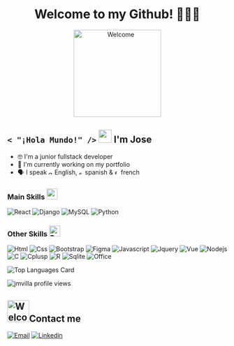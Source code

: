 <h1 align="center">Welcome to my Github! 👨🏻‍💻</h1>
<div align="center">
  <img src="https://pa1.aminoapps.com/6101/04c58d505bef85af347bc711341c6a77455ef100_hq.gif" width="200" alt="Welcome">
</div>

<h2><code>&lt; "¡Hola Mundo!" /&gt;</code> <img src = "https://raw.githubusercontent.com/MartinHeinz/MartinHeinz/master/wave.gif" width = 30px> I'm Jose</h2>
<ul>
  <li>🤓 I'm a junior fullstack developer</li>
  <li>🔭 I'm currently working on my portfolio</li>
  <li>🗣️ I speak <img src = https://upload.wikimedia.org/wikipedia/commons/4/42/Flag_of_the_United_Kingdom.png height= 10px alt="gb-flag"> English, 
    <img src = https://upload.wikimedia.org/wikipedia/commons/6/6f/Spain_flag_300.png height= 10px alt="spain-flag"> spanish 
    & <img src = https://upload.wikimedia.org/wikipedia/commons/6/62/Flag_of_France.png height= 10px alt="france-flag"> french</li>
</ul>

<h3>Main Skills <img src = "https://media2.giphy.com/media/QssGEmpkyEOhBCb7e1/giphy.gif?cid=ecf05e47a0n3gi1bfqntqmob8g9aid1oyj2wr3ds3mg700bl&rid=giphy.gif" width = 25px></h3>

![React](https://img.shields.io/badge/React-20232A?style=for-the-badge&logo=react&logoColor=61DAFB)
![Django](https://img.shields.io/badge/Django-092E20?style=for-the-badge&logo=django&logoColor=white)
![MySQL](https://img.shields.io/badge/MySQL-00000F?style=for-the-badge&logo=mysql&logoColor=white)
![Python](https://img.shields.io/badge/Python-3776AB?style=for-the-badge&logo=python&logoColor=white)

<h3>Other Skills <img src="https://raw.githubusercontent.com/Tarikul-Islam-Anik/Animated-Fluent-Emojis/master/Emojis/Smilies/Robot.png" alt="Robot" width="25" /></h3>

![Html](https://img.shields.io/badge/HTML5-E34F26?style=for-the-badge&logo=html5&logoColor=white)
![Css](https://img.shields.io/badge/CSS3-1572B6?style=for-the-badge&logo=css3&logoColor=white)
![Bootstrap](https://img.shields.io/badge/Bootstrap-563D7C?style=for-the-badge&logo=bootstrap&logoColor=white)
![Figma](https://img.shields.io/badge/Figma-F24E1E?style=for-the-badge&logo=figma&logoColor=white)
![Javascript](https://img.shields.io/badge/JavaScript-F7DF1E?style=for-the-badge&logo=javascript&logoColor=black)
![Jquery](https://img.shields.io/badge/jQuery-0769AD?style=for-the-badge&logo=jquery&logoColor=white)
![Vue](https://img.shields.io/badge/Vue.js-35495E?style=for-the-badge&logo=vue.js&logoColor=4FC08D)
![Nodejs](https://img.shields.io/badge/Node.js-43853D?style=for-the-badge&logo=node.js&logoColor=white)
![C](https://img.shields.io/badge/C-00599C?style=for-the-badge&logo=c&logoColor=white)
![Cplusp](https://img.shields.io/badge/C%2B%2B-00599C?style=for-the-badge&logo=c%2B%2B&logoColor=white)
![R](https://img.shields.io/badge/R-276DC3?style=for-the-badge&logo=r&logoColor=white)
![Sqlite](https://img.shields.io/badge/SQLite-07405E?style=for-the-badge&logo=sqlite&logoColor=white)
![Office](https://img.shields.io/badge/Microsoft_Office-D83B01?style=for-the-badge&logo=microsoft-office&logoColor=white)


![Top Languages Card](https://github-readme-stats.vercel.app/api/top-langs/?username=jmvilla12&layout=compact)

<img src="https://komarev.com/ghpvc/?username=jmvilla12&label=Profile%20views&color=0e75b6&style=flat" alt="jmvilla profile views" />

<h2><img src="https://media.tenor.com/_Z9Mq2Ct-2sAAAAi/hollow-knight-waking-up.gif" width="50" alt="Welcome">Contact me</h2>

[![Email](https://img.shields.io/badge/Gmail-D14836?style=for-the-badge&logo=gmail&logoColor=white)](mailto:josemanuel.villa@utp.edu.co)
[![Linkedin](https://img.shields.io/badge/LinkedIn-0077B5?style=for-the-badge&logo=linkedin&logoColor=white)](https://www.linkedin.com/in/jose-manuel-villa-romero/)
